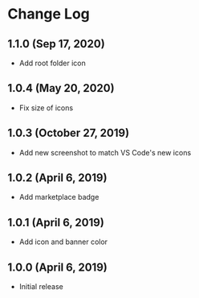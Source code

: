 # Change Log

## 1.1.0 (Sep 17, 2020)

- Add root folder icon

## 1.0.4 (May 20, 2020)

- Fix size of icons

## 1.0.3 (October 27, 2019)

- Add new screenshot to match VS Code's new icons

## 1.0.2 (April 6, 2019)

- Add marketplace badge

## 1.0.1 (April 6, 2019)

- Add icon and banner color

## 1.0.0 (April 6, 2019)

- Initial release

